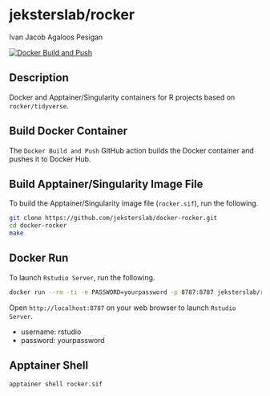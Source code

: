 jeksterslab/rocker
==================
Ivan Jacob Agaloos Pesigan

<!-- badges: start -->
[![Docker Build and Push](https://github.com/jeksterslab/docker-rocker/actions/workflows/docker-build-push.yml/badge.svg)](https://github.com/jeksterslab/docker-rocker/actions/workflows/docker-build-push.yml)
<!-- badges: end -->

## Description

Docker and Apptainer/Singularity containers for R projects based on `rocker/tidyverse`.

## Build Docker Container

The `Docker Build and Push` GitHub action builds the Docker container and pushes it to Docker Hub.

## Build Apptainer/Singularity Image File

To build the Apptainer/Singularity image file (`rocker.sif`),
run the following.

```bash
git clone https://github.com/jeksterslab/docker-rocker.git
cd docker-rocker
make
```

## Docker Run

To launch `Rstudio Server`, run the following.

```bash
docker run --rm -ti -e PASSWORD=yourpassword -p 8787:8787 jeksterslab/rocker
```

Open `http://localhost:8787` on your web browser to launch `Rstudio Server`.

- username: rstudio
- password: yourpassword

## Apptainer Shell

```bash
apptainer shell rocker.sif
```
